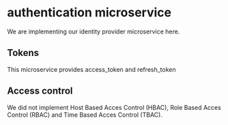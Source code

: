 # authentication microservice

We are implementing our identity provider microservice here.

## Tokens

This microservice provides access_token and refresh_token

## Access control

We did not implement Host Based Acces Control (HBAC), Role Based Acces Control (RBAC) and Time Based Acces Control (TBAC).
